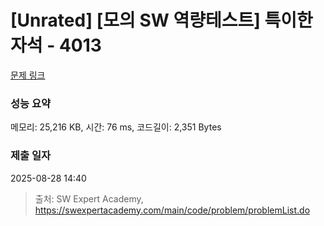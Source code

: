 # [Unrated] [모의 SW 역량테스트] 특이한 자석 - 4013 

[문제 링크](https://swexpertacademy.com/main/code/problem/problemDetail.do?contestProbId=AWIeV9sKkcoDFAVH) 

### 성능 요약

메모리: 25,216 KB, 시간: 76 ms, 코드길이: 2,351 Bytes

### 제출 일자

2025-08-28 14:40



> 출처: SW Expert Academy, https://swexpertacademy.com/main/code/problem/problemList.do